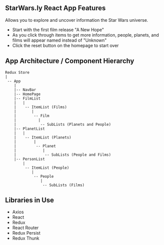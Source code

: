 ## StarWars.ly React App Features
Allows you to explore and uncover information the Star Wars universe. 
- Start with the first film release "A New Hope"
- As you click through items to get more information, people, planets, and films will appear named instead of "Unknown"
- Click the reset button on the homepage to start over

## App Architecture / Component Hierarchy
```
Redux Store
|
 -- App
    |
    |-- NavBar
    |-- HomePage
    |-- FilmList
    |   |
    |    -- ItemList (Films)
    |       |
    |        -- Film 
    |          |
    |           -- SubLists (Planets and People)
    |-- PlanetList
    |   |
    |    -- ItemList (Planets)
    |        |
    |         -- Planet
    |            |
    |             -- SubLists (People and Films)
    |-- PersonList
        |
         -- ItemList (People)
            |
             -- People
                |
                 -- SubLists (Films)

```
## Libraries in Use
- Axios
- React
- Redux
- React Router
- Redux Persist
- Redux Thunk